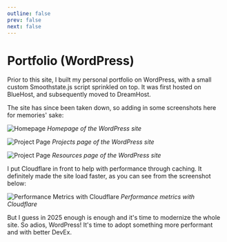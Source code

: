```yaml
---
outline: false
prev: false
next: false
---
```


<script setup lang="ts">
import { defineAsyncComponent } from 'vue'

const MiniChat = defineAsyncComponent(() => 
  import('../components/MiniChat.vue')
)
</script>

<MiniChat />

# Portfolio (WordPress)

Prior to this site, I built my personal portfolio on WordPress, with a small custom Smoothstate.js script sprinkled on top. It was first hosted on BlueHost, and subsequently moved to DreamHost.

The site has since been taken down, so adding in some screenshots here for memories' sake:

![Homepage](/wp-site-homepage.gif)
_Homepage of the WordPress site_

![Project Page](/wp-site-projects.png)
_Projects page of the WordPress site_

![Project Page](/wp-site-resources.png)
_Resources page of the WordPress site_

I put Cloudflare in front to help with performance through caching. It definitely made the site load faster, as you can see from the screenshot below:

![Performance Metrics with Cloudflare](/wp-site-cloudflare-metrics.png)
_Performance metrics with Cloudflare_

But I guess in 2025 enough is enough and it's time to modernize the whole site. So adios, WordPress! It's time to adopt something more performant and with better DevEx.
